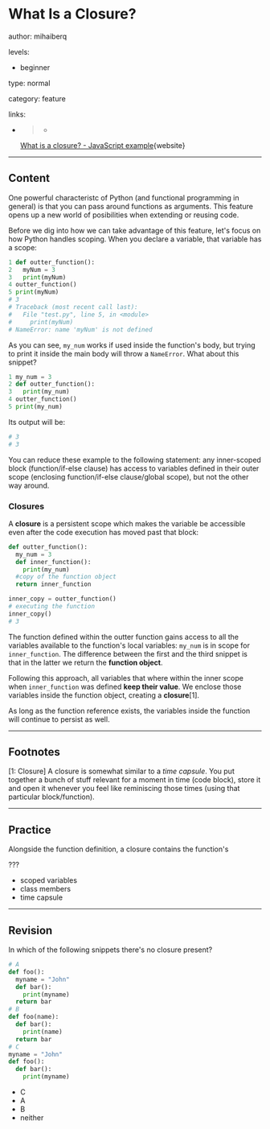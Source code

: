 # What Is a Closure?
author: mihaiberq

levels:

  - beginner

type: normal

category: feature

links:

  - >-
      [What is a closure? - JavaScript example](https://stackoverflow.com/questions/36636/what-is-a-closure){website}

---
## Content

One powerful characteristc of Python (and functional programming in general) is that you can pass around functions as arguments. This feature opens up a new world of posibilities when extending or reusing code.

Before we dig into how we can take advantage of this feature, let's focus on how Python handles scoping. When you declare a variable, that variable has a scope:
```python
1 def outter_function():
2   myNum = 3
3   print(myNum)
4 outter_function()
5 print(myNum)
# 3
# Traceback (most recent call last):
#   File "test.py", line 5, in <module>
#     print(myNum)
# NameError: name 'myNum' is not defined

```
As you can see, `my_num` works if used inside the function's body, but trying to print it inside the main body will throw a `NameError`. What about this snippet?
```python
1 my_num = 3
2 def outter_function():
3   print(my_num)
4 outter_function()
5 print(my_num)
```
Its output will be:
```python
# 3
# 3
```
You can reduce these example to the following statement: any inner-scoped block (function/if-else clause) has access to variables defined in their outer scope (enclosing function/if-else clause/global scope), but not the other way around.

### Closures

A **closure** is a persistent scope which makes the variable be accessible even after the code execution has moved past that block:
```python
def outter_function():
  my_num = 3
  def inner_function():
    print(my_num)
  #copy of the function object
  return inner_function

inner_copy = outter_function()
# executing the function
inner_copy()
# 3
```
The function defined within the outter function gains access to all the variables available to the function's local variables: `my_num` is in scope for `inner_function`. The difference between the first and the third snippet is that in the latter we return the **function object**.

Following this approach, all variables that where within the inner scope when `inner_function` was defined **keep their value**. We enclose those variables inside the function object, creating a **closure**[1].

As long as the function reference exists, the variables inside the function will continue to persist as well.

---
## Footnotes

[1: Closure]
A closure is somewhat similar to a *time capsule*. You put together a bunch of stuff relevant for a moment in time (code block), store it and open it whenever you feel like reminiscing those times (using that particular block/function).

---
## Practice

Alongside the function definition, a closure contains the function's

???

* scoped variables
* class members
* time capsule

---
## Revision

In which of the following snippets there's no closure present?
```python
# A
def foo():
  myname = "John"
  def bar():
    print(myname)
  return bar
# B
def foo(name):
  def bar():
    print(name)
  return bar
# C
myname = "John"
def foo():
  def bar():
    print(myname)
```
* C
* A
* B
* neither
